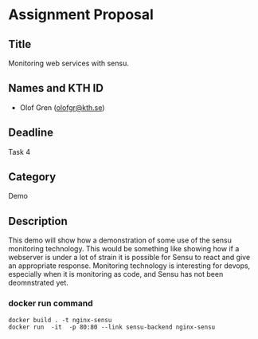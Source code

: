 # Assignment Proposal

## Title

Monitoring web services with sensu. 

## Names and KTH ID

- Olof Gren (olofgr@kth.se)

## Deadline

Task 4

## Category

Demo

## Description

This demo will show how a demonstration of some use of the sensu monitoring 
technology. This would be something like showing how if a webserver is under 
a lot of strain it is possible for Sensu to react and give an appropriate 
response. Monitoring technology is interesting for devops, especially when
it is monitoring as code, and Sensu has not been deomnstrated yet. 


### docker run command

```
docker build . -t nginx-sensu
docker run  -it  -p 80:80 --link sensu-backend nginx-sensu

```